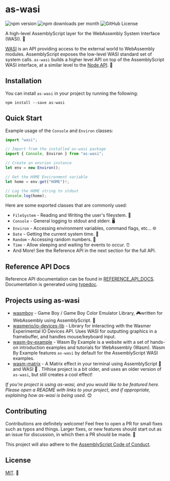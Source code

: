 # as-wasi

<!--- Badges -->

![npm version](https://img.shields.io/npm/v/as-wasi.svg)
![npm downloads per month](https://img.shields.io/npm/dm/as-wasi.svg)
![GitHub License](https://img.shields.io/github/license/torch2424/as-wasi.svg)

<!--- Short Description-->

A high-level AssemblyScript layer for the WebAssembly System Interface (WASI). 🧩

[WASI](https://wasi.dev) is an API providing access to the external world to WebAssembly modules. AssemblyScript exposes the low-level WASI standard set of system calls. `as-wasi` builds a higher level API on top of the AssemblyScript WASI interface, at a similar level to the [Node API](https://nodejs.org/docs/latest/api/). 🚀

## Installation

You can install `as-wasi` in your project by running the following:

`npm install --save as-wasi`

## Quick Start

Example usage of the `Console` and `Environ` classes:

```typescript
import "wasi";

// Import from the installed as-wasi package
import { Console, Environ } from "as-wasi";

// Create an envrion instance
let env = new Environ();

// Get the HOME Environment variable
let home = env.get("HOME")!;

// Log the HOME string to stdout
Console.log(home);
```

Here are some exported classes that are commonly used:

* `FileSystem` - Reading and Writing the user's fileystem. 📁
* `Console` - General logging to stdout and stderr. 🖥️
* `Environ` - Accessing environment variables, command flags, etc... 🌐
* `Date` - Getting the current system time. 📅
* `Random` - Accessing random numbers. 🤔
* `Time` - Allow sleeping and waiting for events to occur. ⏰
* And More! See the Reference API in the next section for the full API.

## Reference API Docs

Reference API documentation can be found in [REFERENCE_API_DOCS](./REFERENCE_API_DOCS.md). Documentation is generated using [typedoc](https://typedoc.org/).

## Projects using as-wasi

* [wasmboy](https://github.com/torch2424/wasmboy) - Game Boy / Game Boy Color Emulator Library, 🎮written for WebAssembly using AssemblyScript. 🚀
* [wasmerio/io-devices-lib](https://github.com/wasmerio/io-devices-lib) - Library for interacting with the Wasmer Experimental IO Devices API. Uses WASI for outputting graphics in a framebuffer, and handles mouse/keyboard input.
* [wasm-by-example](https://github.com/torch2424/wasm-by-example) - Wasm By Example is a website with a set of hands-on introduction examples and tutorials for WebAssembly (Wasm). Wasm By Example features `as-wasi` by default for the AssemblyScript WASI examples.
* [wasm-matrix](https://github.com/torch2424/wasm-matrix) - A Matrix effect in your terminal using AssemblyScript 🚀 and WASI 🧩 . THhise project is a bit older, and uses an older version of `as-wasi`, but still creates a cool effect!

_If you're project is using as-wasi, and you would like to be featured here. Please open a README with links to your project, and if appropriate, explaining how as-wasi is being used._ 😊

## Contributing

Contributions are definitely welcome! Feel free to open a PR for small fixes such as typos and things. Larger fixes, or new features should start out as an issue for discussion, in which then a PR should be made. 🥳

This project will also adhere to the [AssemblyScript Code of Conduct](https://github.com/AssemblyScript/assemblyscript/blob/master/CODE_OF_CONDUCT.md).

## License

[MIT](https://oss.ninja/mit/jesdict1). 📝
